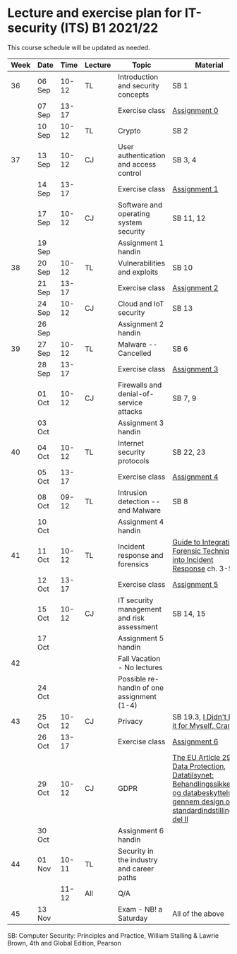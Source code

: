 # Lecture and exercise plan for IT-security (ITS) B1 2021/22

This course schedule will be updated as needed.

| Week | Date   | Time             | Lecture | Topic                                                     | Material|
| ---- | ----   | -----            | ------- | -----                                                     | --------|
| 36   | 06 Sep | 10-12            | TL      | Introduction and security concepts                        | SB 1
|      | 07 Sep | 13-17            |         | Exercise class                                            | [Assignment 0](assignments/assignment0.md)
|      | 10 Sep | 10-12            | TL      | Crypto                                                    | SB 2
| 37   | 13 Sep | 10-12            | CJ      | User authentication and access control                    | SB 3, 4
|      | 14 Sep | 13-17            |         | Exercise class                                            | [Assignment 1](assignments/assignment1.md)
|      | 17 Sep | 10-12            | CJ      | Software and operating system security                    | SB 11, 12
|      | 19 Sep |                  |         | Assignment 1 handin                                       | 
| 38   | 20 Sep | 10-12            | TL      | Vulnerabilities and exploits                              | SB 10
|      | 21 Sep | 13-17            |         | Exercise class                                            | [Assignment 2](assignments/assignment2.md)
|      | 24 Sep | 10-12            | CJ      | Cloud and IoT security                                    | SB 13
|      | 26 Sep |                  |         | Assignment 2 handin                                       | 
| 39   | 27 Sep | 10-12            | TL      | Malware -- Cancelled                                      | SB 6
|      | 28 Sep | 13-17            |         | Exercise class                                            | [Assignment 3](assignments/assignment3.md)
|      | 01 Oct | 10-12            | CJ      | Firewalls and denial-of-service attacks                   | SB 7, 9
|      | 03 Oct |                  |         | Assignment 3 handin                                       | 
| 40   | 04 Oct | 10-12            | TL      | Internet security protocols                               | SB 22, 23
|      | 05 Oct | 13-17            |         | Exercise class                                            | [Assignment 4](assignments/assignment4.md)
|      | 08 Oct | 09-12            | TL      | Intrusion detection -- and Malware                        | SB 8
|      | 10 Oct |                  |         | Assignment 4 handin                                       | 
| 41   | 11 Oct | 10-12            | TL      | Incident response and forensics                           | [Guide to Integrating Forensic Techniques into Incident Response](https://nvlpubs.nist.gov/nistpubs/Legacy/SP/nistspecialpublication800-86.pdf) ch. 3-5
|      | 12 Oct | 13-17            |         | Exercise class                                            | [Assignment 5](assignments/assignment5.md)
|      | 15 Oct | 10-12            | CJ      | IT security management and risk assessment                | SB 14, 15
|      | 17 Oct |                  |         | Assignment 5 handin                                       | 
| 42   |        |                  |         | Fall Vacation - No lectures                               |
|      | 24 Oct |                  |         | Possible re-handin of one assignment (1-4)                |
| 43   | 25 Oct | 10-12            | CJ      | Privacy                                                   | SB 19.3, [I Didn't Buy it for Myself, Cranor](http://lorrie.cranor.org/pubs/personalization-privacy.pdf)
|      | 26 Oct | 13-17            |         | Exercise class                                            | [Assignment 6](assignments/assignment6.md)
|      | 29 Oct | 10-12            | CJ      | GDPR                                                      | [The EU Article 29 Data Protection](https://ec.europa.eu/justice/article-29/documentation/opinion-recommendation/files/2014/wp216_en.pdf), [Datatilsynet: Behandlingssikkerhed og databeskyttelse gennem design og standardindstillinger, del II](https://datatilsynet.dk/media/7587/artikel25og32-vejledning.pdf)
|      | 30 Oct |                  |         | Assignment 6 handin                                       | 
| 44   | 01 Nov | 10-11            | TL      | Security in the industry and career paths                 | 
|      |        | 11-12            | All     | Q/A                                                       | 
| 45   | 13 Nov |                  |         | Exam - NB! a Saturday                                     | All of the above


SB: Computer Security: Principles and Practice, William Stalling & Lawrie Brown, 4th and Global Edition, Pearson

